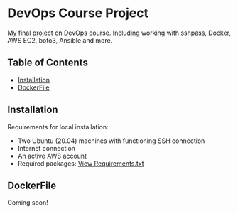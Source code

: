 # DevOps Course Project

My final project on DevOps course. Including working with sshpass, Docker, AWS EC2, boto3, Ansible and more.

## Table of Contents

- [Installation](#installation)
- [DockerFile](#dockerfile)

## Installation

Requirements for local installation:
- Two Ubuntu (20.04) machines with functioning SSH connection
- Internet connection
- An active AWS account
- Required packages: [View Requirements.txt](requirements.txt)



## DockerFile

Coming soon!
